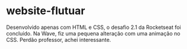 # website-flutuar
 Desenvolvido apenas com HTML e CSS, o desafio 2.1 da Rocketseat foi concluído. Na Wave, fiz uma pequena alteração com uma animação no CSS. Perdão professor, achei interessante.

